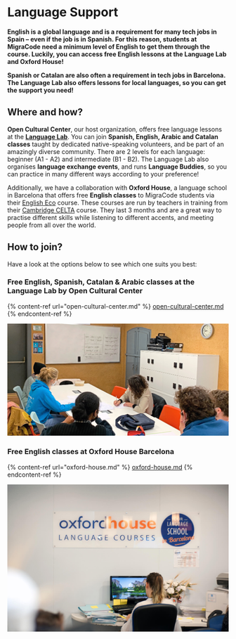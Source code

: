 # Language Support

**English is a global language and is a requirement for many tech jobs in Spain – even if the job is in Spanish. For this reason, students at MigraCode need a minimum level of English to get them through the course. Luckily, you can access free English lessons at the Language Lab and Oxford House!**&#x20;

**Spanish or Catalan are also often a requirement in tech jobs in Barcelona. The Language Lab also offers lessons for local languages, so you can get the support you need!**

## **Where and how?**

**Open Cultural Center**, our host organization, offers free language lessons at the [**Language Lab**](https://openculturalcenter.org/language-lab/). You can join **Spanish, English, Arabic and Catalan classes** taught by dedicated native-speaking volunteers, and be part of an amazingly diverse community. There are 2 levels for each language: beginner (A1 - A2) and intermediate (B1 - B2). The Language Lab also organises **language exchange events**, and runs **Language Buddies**, so you can practice in many different ways according to your preference!

Additionally, we have a collaboration with **Oxford House**, a language school in Barcelona that offers free **English classes** to MigraCode students via their [English Eco](https://oxfordhousebcn.com/en/english-courses/economic-english/) course. These courses are run by teachers in training from their [Cambridge CELTA](https://www.oxfordtefl.com/oxford-tefl-courses/cambridge-celta/cambridge-celta-100-online/) course. They last 3 months and are a great way to practise different skills while listening to different accents, and meeting people from all over the world.&#x20;

## How to join?

Have a look at the options below to see which one suits you best:

### Free English, Spanish, Catalan & Arabic classes at the Language Lab by Open Cultural Center

{% content-ref url="open-cultural-center.md" %}
[open-cultural-center.md](open-cultural-center.md)
{% endcontent-ref %}

![](<../../../.gitbook/assets/Capture (2).PNG>)

### Free English classes at Oxford House Barcelona

{% content-ref url="oxford-house.md" %}
[oxford-house.md](oxford-house.md)
{% endcontent-ref %}

![](<../../../.gitbook/assets/image (120).png>)
